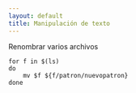 ```yaml
---
layout: default
title: Manipulación de texto
---
```


Renombrar varios archivos

    for f in $(ls)
    do
        mv $f ${f/patron/nuevopatron}
    done
